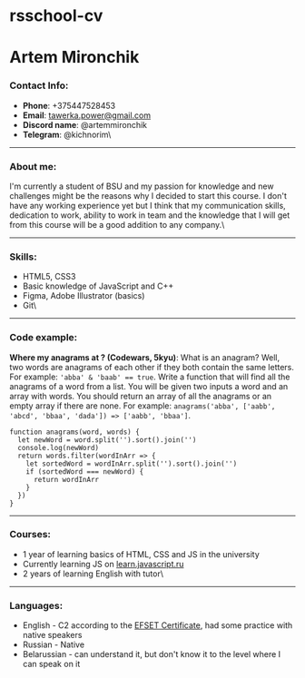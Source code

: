 # rsschool-cv

# Artem Mironchik

### Contact Info:
  * **Phone**: +375447528453
  * **Email**: tawerka.power@gmail.com
  * **Discord name**: @artemmironchik
  * **Telegram**: @kichnorim\ 

***

### About me:
I'm currently a student of BSU and my passion for knowledge and new challenges might be the reasons why I decided to start this course. I don't have any working experience yet but I think that my communication skills, dedication to work, ability to work in team and the knowledge that I will get from this course will be a good addition to any company.\

***

### Skills:
  * HTML5, CSS3
  * Basic knowledge of JavaScript and C++
  * Figma, Adobe Illustrator (basics)
  * Git\
***
### Code example:
**Where my anagrams at ? (Codewars, 5kyu)**: What is an anagram? Well, two words are anagrams of each other if they both contain the same letters. For example: `'abba' & 'baab' == true`. Write a function that will find all the anagrams of a word from a list. You will be given two inputs a word and an array with words. You should return an array of all the anagrams or an empty array if there are none. For example: `anagrams('abba', ['aabb', 'abcd', 'bbaa', 'dada']) => ['aabb', 'bbaa']`.
```
function anagrams(word, words) {
  let newWord = word.split('').sort().join('')
  console.log(newWord)
  return words.filter(wordInArr => {
    let sortedWord = wordInArr.split('').sort().join('')
    if (sortedWord === newWord) {
      return wordInArr
    }
  })
}
```
***
### Courses:
  * 1 year of learning basics of HTML, CSS and JS in the university
  * Currently learning JS on [learn.javascript.ru](learn.javascript.ru)
  * 2 years of learning English with tutor\

***

### Languages:
  * English - C2 according to the [EFSET Certificate](https://www.efset.org/cert/X3WbJc), had some practice with native speakers
  * Russian - Native
  * Belarussian - can understand it, but don't know it to the level where I can speak on it
